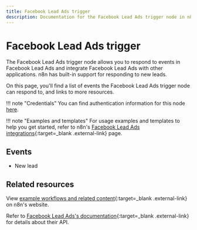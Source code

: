 ```yaml
---
title: Facebook Lead Ads trigger
description: Documentation for the Facebook Lead Ads trigger node in n8n, a workflow automation platform. Includes details of operations and configuration, and links to examples and credentials information.
---
```


# Facebook Lead Ads trigger

The Facebook Lead Ads trigger node allows you to respond to events in Facebook Lead Ads and integrate Facebook Lead Ads with other applications. n8n has built-in support for responding to new leads.


On this page, you'll find a list of events the Facebook Lead Ads trigger node can respond to, and links to more resources.

!!! note "Credentials"
    You can find authentication information for this node [here](/integrations/builtin/credentials/facebookleadads/).

!!! note "Examples and templates"
	For usage examples and templates to help you get started, refer to n8n's [Facebook Lead Ads integrations](https://n8n.io/integrations/facebook-lead-ads-trigger/){:target=_blank .external-link} page.

## Events

* New lead

## Related resources

View [example workflows and related content](https://n8n.io/integrations/facebook-lead-ads-trigger/){:target=_blank .external-link} on n8n's website.

Refer to [Facebook Lead Ads's documentation](https://developers.facebook.com/docs/marketing-api/guides/lead-ads/){:target=_blank .external-link} for details about their API.



